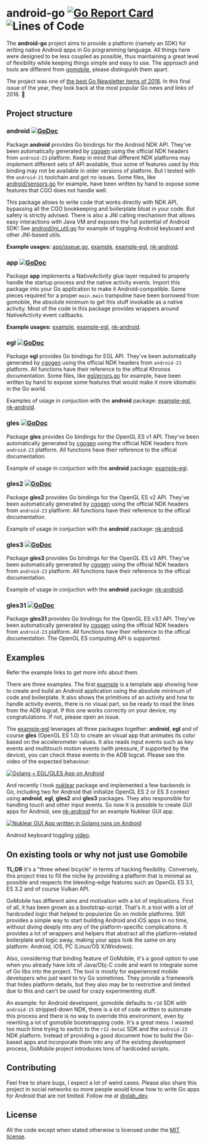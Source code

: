 android-go [![Go Report Card](https://goreportcard.com/badge/github.com/xlab/android-go)](https://goreportcard.com/report/github.com/xlab/android-go) ![Lines of Code](https://img.shields.io/badge/lines-7K-blue.svg)
==========

The **android-go** project aims to provide a platform (namely an SDK) for
writing native Android apps in Go programming language. All things here were
designed to be less coupled as possible, thus maintaining a great level of
flexibility while keeping things simple and easy to use. The approach and tools
are different from [gomobile](https://github.com/golang/mobile), please
distinguish them apart.

The project was one of [the best Go Newsletter items of 2016](http://golangweekly.com/issues/140). In this final issue of the year, they look back at the most popular Go news and links of 2016. 🌟

## Project structure

### android [![GoDoc](https://godoc.org/github.com/xlab/android-go/android?status.svg)](https://godoc.org/github.com/xlab/android-go/android)

Package **android** provides Go bindings for the Android NDK API. They've been
automatically generated by [cgogen](https://cgogen.com) using the
official NDK headers from `android-23` platform. Keep in mind that different NDK
platforms may implement different sets of API available, thus some of features
used by this binding may not be available in older versions of platform. But I
tested with the `android-21` toolchain and got no issues. Some files, like
[android/sensors.go] for example, have been written by hand to expose some
features that CGO does not handle well.

This package allows to write code that works directly with NDK API, bypassing
all the CGO bookkeeping and boilerplate bloat in your code. But safety is
strictly advised. There is also a JNI calling mechanism that allows easy interactions with
Java VM and exposes the full potential of Android SDK! See [android/jni_util.go] for example
of toggling Android keyboard and other JNI-based utils.

**Example usages:** [app/queue.go], [example], [example-egl], [nk-android].

[app/queue.go]: https://github.com/xlab/android-go/blob/master/app/queue.go
[android/jni_util.go]: https://github.com/xlab/android-go/blob/master/android/jni_util.go
[android/sensors.go]: https://github.com/xlab/android-go/blob/master/android/sensors.go

### app [![GoDoc](https://godoc.org/github.com/xlab/android-go/app?status.svg)](https://godoc.org/github.com/xlab/android-go/app)

Package **app** implements a NativeActivity glue layer required to properly
handle the startup process and the native activity events. Import this package
into your Go application to make it Android-compatible. Some pieces required
for a proper `main.main` trampoline have been borrowed from gomobile, the
absolute minimum to get this stuff invokable as a native activity. Most of the
code in this package provides wrappers around NativeActivity event callbacks.

**Example usages:** [example], [example-egl], [nk-android].

[example]: https://github.com/xlab/android-go/tree/master/example
[example-egl]: https://github.com/xlab/android-go/tree/master/example-egl

### egl [![GoDoc](https://godoc.org/github.com/xlab/android-go/egl?status.svg)](https://godoc.org/github.com/xlab/android-go/egl)

Package **egl** provides Go bindings for EGL API. They've been automatically
generated by [cgogen](https://cgogen.com) using the official NDK headers
from `android-23` platform. All functions have their reference to the offical
Khronos documentation. Some files, like [egl/errors.go] for example, have been
written by hand to expose some features that would make it more idiomatic in the
Go world.

Examples of usage in conjuction with the **android** package: [example-egl], [nk-android].

[egl/errors.go]: https://github.com/xlab/android-go/blob/master/egl/errors.go

### gles [![GoDoc](https://godoc.org/github.com/xlab/android-go/gles?status.svg)](https://godoc.org/github.com/xlab/android-go/gles)

Package **gles** provides Go bindings for the OpenGL ES v1 API. They've been
automatically generated by [cgogen](https://cgogen.com) using the
official NDK headers from `android-23` platform. All functions have their
reference to the offical documentation.

Example of usage in conjuction with the **android** package: [example-egl].

### gles2 [![GoDoc](https://godoc.org/github.com/xlab/android-go/gles2?status.svg)](https://godoc.org/github.com/xlab/android-go/gles2)

Package **gles2** provides Go bindings for the OpenGL ES v2 API. They've been
automatically generated by [cgogen](https://cgogen.com) using the
official NDK headers from `android-23` platform. All functions have their
reference to the offical documentation.

Example of usage in conjuction with the **android** package: [nk-android].

### gles3 [![GoDoc](https://godoc.org/github.com/xlab/android-go/gles3?status.svg)](https://godoc.org/github.com/xlab/android-go/gles3)

Package **gles3** provides Go bindings for the OpenGL ES v3 API. They've been
automatically generated by [cgogen](https://cgogen.com) using the
official NDK headers from `android-23` platform. All functions have their
reference to the offical documentation.

Example of usage in conjuction with the **android** package: [nk-android].

### gles31 [![GoDoc](https://godoc.org/github.com/xlab/android-go/gles31?status.svg)](https://godoc.org/github.com/xlab/android-go/gles31)

Package **gles31** provides Go bindings for the OpenGL ES v3.1 API. They've been
automatically generated by [cgogen](https://cgogen.com) using the
official NDK headers from `android-23` platform. All functions have their
reference to the offical documentation. The OpenGL ES computing API is supported.

## Examples

Refer the example links to get more info about them.

There are three examples. The first [example] is a template app showing how
to create and build an Android application using the absolute minimum of code and
boilerplate. It also shows the primitives of an activity and how to handle
activity events, there is no visual part, so be ready to read the lines from the
ADB logcat. If this one works correctly on your device, my congratulations. If
not, please open an issue.

The [example-egl] leverages all three packages together: **android**, **egl**
and of course **gles** (OpenGL ES 1.0) to create an visual app that animates its color based
on the accelerometer values. It also reads input events such as key events and
multitouch motion events (with pressure, if supported by the device), you can
check these events in the ADB logcat. Please see the video of the expected
behaviour:

[![Golang + EGL/GLES App on Android](https://img.youtube.com/vi/H2cafzATUEw/0.jpg)](https://www.youtube.com/watch?v=H2cafzATUEw)

And recently I took [nuklear] package and implemented a few backends in Go,
including two for Android that initialize OpenGL ES 2 or ES 3 context using
**android**, **egl**, **gles2** and **gles3** packages. They also responsible
for handling touch and other input events. So now it is possible to create GUI
apps for Android, see [nk-android] for an example Nuklear GUI app.

[nuklear]: http://github.com/golang-ui/nuklear
[nk-android]: https://github.com/golang-ui/nuklear/tree/master/cmd/nk-android

[![Nuklear GUI App written in Golang runs on Android](https://img.youtube.com/vi/3-MiceegZlM/0.jpg)](https://www.youtube.com/watch?v=3-MiceegZlM)

Android keyboard toggling [video](https://goo.gl/photos/TFkYFKC48Re6RnbUA).

## On existing tools or why not just use Gomobile

**TL;DR** it's a "three wheel bicycle" in terms of hacking flexibility. Conversely, this
project tries to fill the niche by providing a platform that is minimal as
possible and respects the bleeding-edge features such as OpenGL ES 3.1, ES 3.2
and of course Vulkan API.

GoMobile has different aims and motivation with a lot of implications. First of
all, it has been grown as a bootstrap-script. That's it: a tool with a lot of
hardcoded logic that helped to popularize Go on mobile platforms. Still provides a
simple way to start building Android and iOS apps in no time, without diving
deeply into any of the platform-specific complications. It provides a lot of wrappers and
helpers that abstract all the platform-related boilerplate and logic away,
making your apps look the same on any platform: Android, iOS, PC (Linux/OS
X/Windows).

Also, considering that binding feature of GoMobile, it's a good option to use
when you already have lots of Java/Obj-C code and want to integrate some of Go
libs into the project. The tool is mostly for experienced mobile developers who
just want to try Go sometimes. They provide a framework that hides platform
details, but they also may be to restrictive and limited due to this and can't
be used for crazy experimenting stuff.

An example: for Android developent, gomobile defaults to `r10` SDK with `android-15`
stripped-down NDK, there is a lot of code written to automate this process and
there is no way to override this environment, even by rewriting a lot of
gomobile bootstrapping code. It's a great mess. I wasted too much time trying to
switch to the `r12-beta1` SDK and the `android-23` NDK platform. Instead of providing
a good document how to build the Go-based apps and incorporate them into any of
the existing development process, GoMobile project introduces tons of
hardcoded scripts.

## Contributing

Feel free to share bugs, I expect a lot of weird cases. Please also share this
project in social networks so more people would know how to write Go apps for
Android that are not limited. Follow me at [@xlab_dev](https://twitter.com/xlab_dev).

## License

All the code except when stated otherwise is licensed under the [MIT license](/LICENSE.txt).
